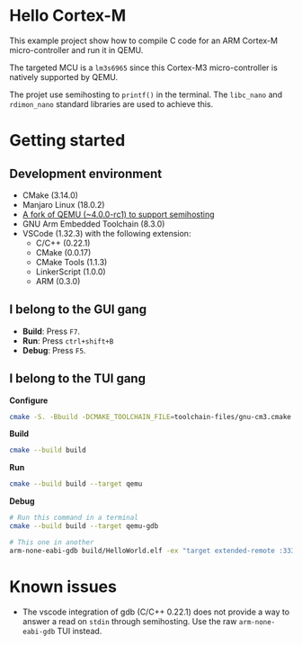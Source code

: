 # Hello Cortex-M

This example project show how to compile C code for an ARM Cortex-M micro-controller and run it in QEMU.

The targeted MCU is a `lm3s6965` since this Cortex-M3 micro-controller is natively supported by QEMU.

The projet use semihosting to `printf()` in the terminal. The `libc_nano` and `rdimon_nano` standard libraries are used to achieve this.

# Getting started

## Development environment

* CMake (3.14.0)
* Manjaro Linux (18.0.2)
* [A fork of QEMU (~4.0.0-rc1) to support semihosting](https://github.com/numaru/qemu/tree/hotfix/semihosting_arm_cm)
* GNU Arm Embedded Toolchain (8.3.0)
* VSCode (1.32.3) with the following extension:
  * C/C++ (0.22.1)
  * CMake (0.0.17)
  * CMake Tools (1.1.3)
  * LinkerScript (1.0.0)
  * ARM (0.3.0)

## I belong to the GUI gang

* **Build**: Press `F7`.
* **Run**: Press `ctrl+shift+B`
* **Debug**: Press `F5`.

## I belong to the TUI gang

**Configure**

```bash
cmake -S. -Bbuild -DCMAKE_TOOLCHAIN_FILE=toolchain-files/gnu-cm3.cmake
```

**Build**

```bash
cmake --build build
```

**Run**

```bash
cmake --build build --target qemu
```

**Debug**

```bash
# Run this command in a terminal
cmake --build build --target qemu-gdb

# This one in another
arm-none-eabi-gdb build/HelloWorld.elf -ex "target extended-remote :3333"
```

# Known issues

* The vscode integration of gdb (C/C++ 0.22.1) does not provide a way to answer a read on `stdin` through semihosting. Use the raw `arm-none-eabi-gdb` TUI instead.